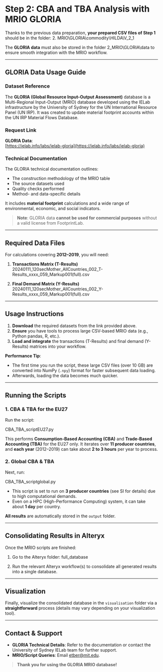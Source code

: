 # Step 2: CBA and TBA Analysis with MRIO GLORIA

Thanks to the previous data preparation, **your prepared CSV files of Step 1** should be in the folder: 2. MRIO\GLORIA\commodity\HILDA\V_2_1

The **GLORIA data** must also be stored in the folder 2_MRIO\GLORIA\data to ensure smooth integration with the MRIO workflow.

---

## GLORIA Data Usage Guide

### Dataset Reference
The **GLORIA (Global Resource Input-Output Assessment)** database is a Multi-Regional Input-Output (MRIO) database developed using the IELab infrastructure by the University of Sydney for the UN International Resource Panel (UN IRP). It was created to update material footprint accounts within the UN IRP Material Flows Database. 

### Request Link
**GLORIA Data**:  
[https://ielab.info/labs/ielab-gloria](https://ielab.info/labs/ielab-gloria)

### Technical Documentation
The GLORIA technical documentation outlines:

- The construction methodology of the MRIO table  
- The source datasets used  
- Quality checks performed  
- Method- and data-specific details  

It includes **material footprint** calculations and a wide range of environmental, economic, and social indicators.

> **Note**: GLORIA data **cannot be used for commercial purposes** without a valid license from FootprintLab.

---

## Required Data Files
For calculations covering **2012–2019**, you will need:

1. **Transactions Matrix (T-Results)**  
20240111_120secMother_AllCountries_002_T-Results_xxxx_059_Markup001(full).csv

2. **Final Demand Matrix (Y-Results)**  
20240111_120secMother_AllCountries_002_Y-Results_xxxx_059_Markup001(full).csv

   
---

## Usage Instructions

1. **Download** the required datasets from the link provided above.  
2. **Ensure** you have tools to process large CSV-based MRIO data (e.g., Python pandas, R, etc.).  
3. **Load and integrate** the transactions (T-Results) and final demand (Y-Results) matrices into your workflow.

**Performance Tip**:  
- The first time you run the script, these large CSV files (over 10 GB) are converted into NumPy (`.npy`) format for faster subsequent data loading.  
- Afterwards, loading the data becomes much quicker.

---

## Running the Scripts

### 1. CBA & TBA for the EU27
Run the script:

CBA_TBA_scriptEU27.py

This performs **Consumption-Based Accounting (CBA)** and **Trade-Based Accounting (TBA)** for the EU27 only. It iterates over **11 producer countries**, and **each year** (2012–2019) can take about **2 to 3 hours** per year to process.

### 2. Global CBA & TBA
Next, run:

CBA_TBA_scriptglobal.py

- This script is set to run on **3 producer countries** (see SI for details) due to high computational demands.
- Even on a HPC (High-Performance Computing) system, it can take about **1 day** per country.

**All results** are automatically stored in the `output` folder.

---

## Consolidating Results in Alteryx
Once the MRIO scripts are finished:

1. Go to the Alteryx folder:
full_database

2. Run the relevant Alteryx workflow(s) to consolidate all generated results into a single database.

---

## Visualization
Finally, visualize the consolidated database in the `visualisation` folder via a **straightforward** process (details may vary depending on your visualization tool).

---

## Contact & Support
- **GLORIA Technical Details**: Refer to the documentation or contact the University of Sydney IELab team for further support.  
- **MRIO/Script Queries**: Email [etber@mit.edu](mailto:etber@mit.edu).

> **Thank you for using the GLORIA MRIO database!**
